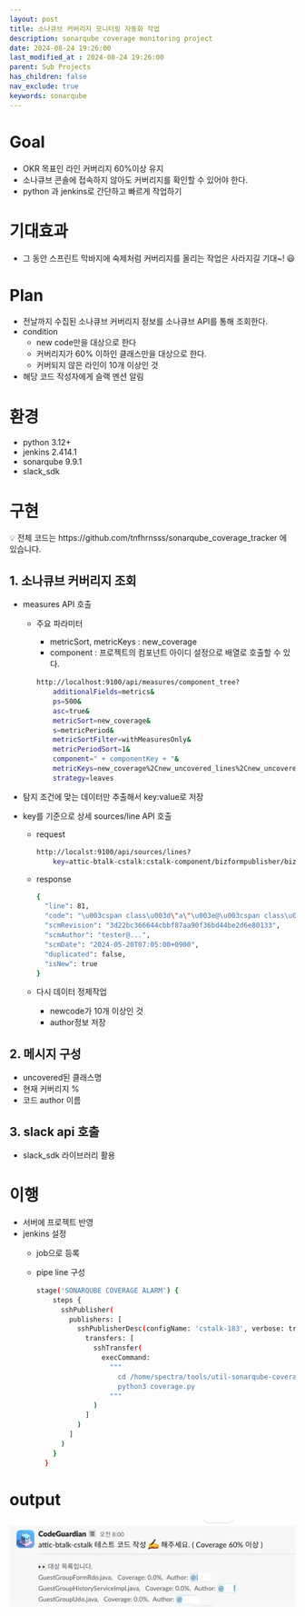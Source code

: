 ```yaml
---
layout: post
title: 소나큐브 커버리지 모니터링 자동화 작업
description: sonarqube coverage monitoring project
date: 2024-08-24 19:26:00
last_modified_at : 2024-08-24 19:26:00
parent: Sub Projects
has_children: false
nav_exclude: true
keywords: sonarqube
---
```



# Goal

- OKR 목표인 라인 커버리지 60%이상 유지
- 소나큐브 콘솔에 접속하지 않아도 커버리지를 확인할 수 있어야 한다.
- python 과 jenkins로 간단하고 빠르게 작업하기

# 기대효과

- 그 동안 스프린트 막바지에 숙제처럼 커버리지를 올리는 작업은 사라지길 기대~! 😃

# Plan

- 전날까지 수집된 소나큐브 커버리지 정보를  소나큐브 API를 통해 조회한다.
- condition
    - new code만을 대상으로 한다
    - 커버리지가 60% 이하인 클래스만을 대상으로 한다.
    - 커버되지 않은 라인이 10개 이상인 것
- 해당 코드 작성자에게 슬랙 멘션 알림

# 환경

- python 3.12+
- jenkins 2.414.1
- sonarqube 9.9.1
- slack_sdk

# 구현

<aside>
💡 전체 코드는 https://github.com/tnfhrnsss/sonarqube_coverage_tracker 에 있습니다.
</aside>

## 1. 소나큐브 커버리지 조회

- measures API 호출
    - 주요 파라미터
        - metricSort, metricKeys : new_coverage
        - component : 프로젝트의 컴포넌트 아이디 설정으로 배열로 호출할 수 있다.
        
        ```bash
        http://localhost:9100/api/measures/component_tree?
        	additionalFields=metrics&
        	ps=500&
        	asc=true&
        	metricSort=new_coverage&
        	s=metricPeriod&
        	metricSortFilter=withMeasuresOnly&
        	metricPeriodSort=1&
        	component=" + componentKey + "&
        	metricKeys=new_coverage%2Cnew_uncovered_lines%2Cnew_uncovered_conditions&
        	strategy=leaves
        ```
        
- 탐지 조건에 맞는 데이터만 추출해서 key:value로 저장
- key를 기준으로 상세 sources/line API 호출
    - request
        
        ```bash
        http://localst:9100/api/sources/lines?
        	key=attic-btalk-cstalk:cstalk-component/bizformpublisher/bizformpublisher-service/src/main/java/spectra/attic/btalk/cstalk/bizformpublisher/request/adapter/local/AgentBizformRequestLocalAdapter.java
        ```
        
    - response
        
        ```bash
        {
          "line": 81,
          "code": "\u003cspan class\u003d\"a\"\u003e@\u003cspan class\u003d\"sym-5 sym\"\u003ePathVariable\u003c/span\u003e\u003c/span\u003e String \u003cspan class\u003d\"sym-45 sym\"\u003eknowledgeId\u003c/span\u003e",
          "scmRevision": "3d22bc366644cbbf87aa90f36bd44be2d6e80133",
          "scmAuthor": "tester@...",
          "scmDate": "2024-05-20T07:05:00+0900",
          "duplicated": false,
          "isNew": true
        }
        ```
        
    - 다시 데이터 정제작업
        - newcode가 10개 이상인 것
        - author정보 저장
    

## 2. 메시지 구성

- uncovered된 클래스명
- 현재 커버리지 %
- 코드 author 이름

## 3. slack api 호출

- slack_sdk 라이브러리 활용

# 이행

- 서버에 프로젝트 반영
- jenkins 설정
    - job으로 등록
    - pipe line 구성
        
        ```bash
        stage('SONARQUBE COVERAGE ALARM') {
            steps {
              sshPublisher(
                publishers: [
                  sshPublisherDesc(configName: 'cstalk-183', verbose: true,
                    transfers: [
                      sshTransfer(
                        execCommand:
                          """
                            cd /home/spectra/tools/util-sonarqube-coverage/src
                            python3 coverage.py
                          """
                      )
                    ]
                  )
                ]
              )
            }
          }
        ```
        

# output

![sonarqube_coverage_monitoring](./img/sonarqube_coverage_monitoring.png)